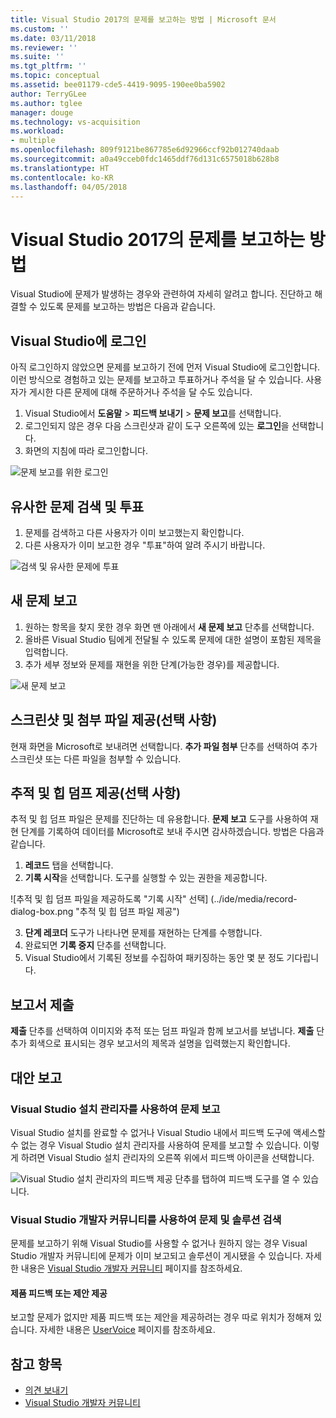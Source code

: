 ```yaml
---
title: Visual Studio 2017의 문제를 보고하는 방법 | Microsoft 문서
ms.custom: ''
ms.date: 03/11/2018
ms.reviewer: ''
ms.suite: ''
ms.tgt_pltfrm: ''
ms.topic: conceptual
ms.assetid: bee01179-cde5-4419-9095-190ee0ba5902
author: TerryGLee
ms.author: tglee
manager: douge
ms.technology: vs-acquisition
ms.workload:
- multiple
ms.openlocfilehash: 809f9121be867785e6d92966ccf92b012740daab
ms.sourcegitcommit: a0a49cceb0fdc1465ddf76d131c6575018b628b8
ms.translationtype: HT
ms.contentlocale: ko-KR
ms.lasthandoff: 04/05/2018
---
```

# <a name="how-to-report-a-problem-with-visual-studio-2017"></a>Visual Studio 2017의 문제를 보고하는 방법

Visual Studio에 문제가 발생하는 경우와 관련하여 자세히 알려고 합니다. 진단하고 해결할 수 있도록 문제를 보고하는 방법은 다음과 같습니다.

## <a name="sign-in-to-visual-studio"></a>Visual Studio에 로그인

아직 로그인하지 않았으면 문제를 보고하기 전에 먼저 Visual Studio에 로그인합니다. 이런 방식으로 경험하고 있는 문제를 보고하고 투표하거나 주석을 달 수 있습니다. 사용자가 게시한 다른 문제에 대해 주문하거나 주석을 달 수도 있습니다.

1. Visual Studio에서 **도움말** > **피드백 보내기** > **문제 보고**를 선택합니다.
2. 로그인되지 않은 경우 다음 스크린샷과 같이 도구 오른쪽에 있는 **로그인**을 선택합니다.
3. 화면의 지침에 따라 로그인합니다.

 ![문제 보고를 위한 로그인](../ide/media/sign-in-new-ux.png "문제 보고를 위한 로그인")  

## 유사한 문제 검색 및 투표<a name="search_and_vote"></a>

1. 문제를 검색하고 다른 사용자가 이미 보고했는지 확인합니다.
2. 다른 사용자가 이미 보고한 경우 "투표"하여 알려 주시기 바랍니다.

  ![검색 및 유사한 문제에 투표](../ide/media/search-and-vote.png "검색 및 유사한 문제에 투표")

## 새 문제 보고<a name="report_new_problem"></a>

1. 원하는 항목을 찾지 못한 경우 화면 맨 아래에서 **새 문제 보고** 단추를 선택합니다.
2. 올바른 Visual Studio 팀에게 전달될 수 있도록 문제에 대한 설명이 포함된 제목을 입력합니다.
3. 추가 세부 정보와 문제를 재현을 위한 단계(가능한 경우)를 제공합니다.

  ![새 문제 보고](../ide/media/report-new-problem.png "새 문제 보고")

## 스크린샷 및 첨부 파일 제공(선택 사항)<a name="provide_screenshots"></a>

 현재 화면을 Microsoft로 보내려면 선택합니다. **추가 파일 첨부** 단추를 선택하여 추가 스크린샷 또는 다른 파일을 첨부할 수 있습니다.

## 추적 및 힙 덤프 제공(선택 사항)<a name="provide_a_trace_and_heap_dump"></a>

추적 및 힙 덤프 파일은 문제를 진단하는 데 유용합니다. **문제 보고** 도구를 사용하여 재현 단계를 기록하여 데이터를 Microsoft로 보내 주시면 감사하겠습니다. 방법은 다음과 같습니다.

1. **레코드** 탭을 선택합니다.
2. **기록 시작**을 선택합니다. 도구를 실행할 수 있는 권한을 제공합니다.

  ![추적 및 힙 덤프 파일을 제공하도록 "기록 시작" 선택] (../ide/media/record-dialog-box.png "추적 및 힙 덤프 파일 제공")

3. **단계 레코더** 도구가 나타나면 문제를 재현하는 단계를 수행합니다.
4. 완료되면 **기록 중지** 단추를 선택합니다.
5. Visual Studio에서 기록된 정보를 수집하여 패키징하는 동안 몇 분 정도 기다립니다.

## 보고서 제출<a name="submit_the_report"></a>

 **제출** 단추를 선택하여 이미지와 추적 또는 덤프 파일과 함께 보고서를 보냅니다. **제출** 단추가 회색으로 표시되는 경우 보고서의 제목과 설명을 입력했는지 확인합니다.

## 대안 보고 <a name="alternate_reporting"></a>

### <a name="report-a-problem-by-using-the-visual-studio-installer"></a>Visual Studio 설치 관리자를 사용하여 문제 보고

Visual Studio 설치를 완료할 수 없거나 Visual Studio 내에서 피드백 도구에 액세스할 수 없는 경우 Visual Studio 설치 관리자를 사용하여 문제를 보고할 수 있습니다. 이렇게 하려면 Visual Studio 설치 관리자의 오른쪽 위에서 피드백 아이콘을 선택합니다.

 ![Visual Studio 설치 관리자의 피드백 제공 단추를 탭하여 피드백 도구를 열 수 있습니다.](../install/media/report-a-problem.png)

### <a name="search-for-problems-and-solutions-by-using-the-visual-studio-developer-community"></a>Visual Studio 개발자 커뮤니티를 사용하여 문제 및 솔루션 검색

문제를 보고하기 위해 Visual Studio를 사용할 수 없거나 원하지 않는 경우 Visual Studio 개발자 커뮤니티에 문제가 이미 보고되고 솔루션이 게시됐을 수 있습니다. 자세한 내용은 [Visual Studio 개발자 커뮤니티](https://developercommunity.visualstudio.com/) 페이지를 참조하세요.

#### <a name="provide-product-feedback-or-a-suggestion"></a>제품 피드백 또는 제안 제공

보고할 문제가 없지만 제품 피드백 또는 제안을 제공하려는 경우 따로 위치가 정해져 있습니다. 자세한 내용은 [UserVoice](https://visualstudio.uservoice.com/forums/121579-visual-studio-ide) 페이지를 참조하세요.

## <a name="see-also"></a>참고 항목

* [의견 보내기](../ide/talk-to-us.md)
* [Visual Studio 개발자 커뮤니티](https://developercommunity.visualstudio.com/)
